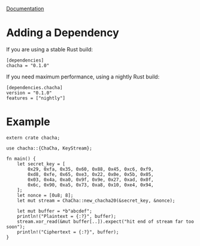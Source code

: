 [Documentation](https://http://peterreid.github.io/chacha)

# Adding a Dependency

If you are using a stable Rust build:

    [dependencies]
    chacha = "0.1.0"

If you need maximum performance, using a nightly Rust build:

    [dependencies.chacha]
    version = "0.1.0"
    features = ["nightly"]


# Example

    extern crate chacha;

    use chacha::{ChaCha, KeyStream};

    fn main() {
        let secret_key = [
            0x29, 0xfa, 0x35, 0x60, 0x88, 0x45, 0xc6, 0xf9, 
            0xd8, 0xfe, 0x65, 0xe3, 0x22, 0x0e, 0x5b, 0x05, 
            0x03, 0x4a, 0xa0, 0x9f, 0x9e, 0x27, 0xad, 0x0f, 
            0x6c, 0x90, 0xa5, 0x73, 0xa8, 0x10, 0xe4, 0x94, 
        ];
        let nonce = [0u8; 8];
        let mut stream = ChaCha::new_chacha20(&secret_key, &nonce);

        let mut buffer = *b"abcdef";
        println!("Plaintext = {:?}", buffer);
        stream.xor_read(&mut buffer[..]).expect("hit end of stream far too soon");
        println!("Ciphertext = {:?}", buffer);
    }
